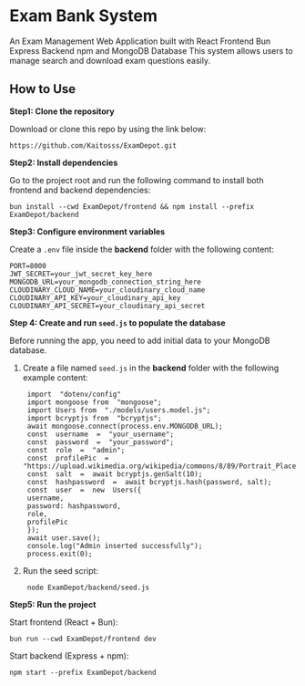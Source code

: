 
# Exam Bank System

An Exam Management Web Application built with React Frontend Bun Express Backend npm and MongoDB Database This system allows users to manage search and download exam questions easily.

## How to Use

**Step1: Clone the repository**

Download or clone this repo by using the link below:

    https://github.com/Kaitosss/ExamDepot.git

**Step2: Install dependencies**

Go to the project root and run the following command to install both frontend and backend dependencies:

    bun install --cwd ExamDepot/frontend && npm install --prefix ExamDepot/backend
    
**Step3: Configure environment variables**

Create a `.env` file inside the **backend** folder with the following content:

    PORT=8000
    JWT_SECRET=your_jwt_secret_key_here
    MONGODB_URL=your_mongodb_connection_string_here
    CLOUDINARY_CLOUD_NAME=your_cloudinary_cloud_name
    CLOUDINARY_API_KEY=your_cloudinary_api_key
    CLOUDINARY_API_SECRET=your_cloudinary_api_secret

**Step 4: Create and run `seed.js` to populate the database**

Before running the app, you need to add initial data to your MongoDB database.

1. Create a file named `seed.js` in the **backend** folder with the following example content:


		import  "dotenv/config"
	    import mongoose from  "mongoose";
	    import Users from  "./models/users.model.js";
	    import bcryptjs from  "bcryptjs";
	    await mongoose.connect(process.env.MONGODB_URL);
	    const  username  =  "your_username";
	    const  password  =  "your_password";
	    const  role  =  "admin";
	    const  profilePic  =  "https://upload.wikimedia.org/wikipedia/commons/8/89/Portrait_Placeholder.png"
	    const  salt  =  await bcryptjs.genSalt(10);
	    const  hashpassword  =  await bcryptjs.hash(password, salt);
	    const  user  =  new  Users({
	    username,
	    password: hashpassword,
	    role,
	    profilePic
	    });
	    await user.save();
	    console.log("Admin inserted successfully");
	    process.exit(0);

2. Run the seed script:

	    node ExamDepot/backend/seed.js
  
  
**Step5: Run the project**

 Start frontend (React + Bun):
 ```
bun run --cwd ExamDepot/frontend dev
```

Start backend (Express + npm):
```
npm start --prefix ExamDepot/backend
```

